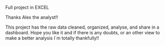 Full project in EXCEL 

Thanks Alex the analyst!!

This project has the raw data cleaned, organized, analyse, and share in a dashboard.
Hope you like it and if there is any doubts, or an other view to make a better analysis I´m totally thankfully!!
